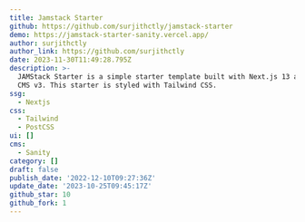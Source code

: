 ```yaml
---
title: Jamstack Starter
github: https://github.com/surjithctly/jamstack-starter
demo: https://jamstack-starter-sanity.vercel.app/
author: surjithctly
author_link: https://github.com/surjithctly
date: 2023-11-30T11:49:28.795Z
description: >-
  JAMStack Starter is a simple starter template built with Next.js 13 and Sanity
  CMS v3. This starter is styled with Tailwind CSS.
ssg:
  - Nextjs
css:
  - Tailwind
  - PostCSS
ui: []
cms:
  - Sanity
category: []
draft: false
publish_date: '2022-12-10T09:27:36Z'
update_date: '2023-10-25T09:45:17Z'
github_star: 10
github_fork: 1
---
```

